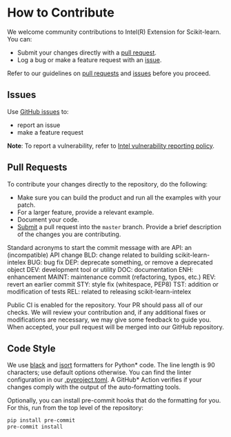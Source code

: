 <!--
******************************************************************************
* Copyright 2022 Intel Corporation
*
* Licensed under the Apache License, Version 2.0 (the "License");
* you may not use this file except in compliance with the License.
* You may obtain a copy of the License at
*
*     http://www.apache.org/licenses/LICENSE-2.0
*
* Unless required by applicable law or agreed to in writing, software
* distributed under the License is distributed on an "AS IS" BASIS,
* WITHOUT WARRANTIES OR CONDITIONS OF ANY KIND, either express or implied.
* See the License for the specific language governing permissions and
* limitations under the License.
*******************************************************************************/-->

# How to Contribute

We welcome community contributions to Intel(R) Extension for Scikit-learn. You can:

- Submit your changes directly with a [pull request](https://github.com/intel/scikit-learn-intelex/pulls).
- Log a bug or make a feature request with an [issue](https://github.com/intel/scikit-learn-intelex/issues).

Refer to our guidelines on [pull requests](#pull-requests) and [issues](#issues) before you proceed.

## Issues

Use [GitHub issues](https://github.com/intel/scikit-learn-intelex/issues) to:
- report an issue
- make a feature request

**Note**: To report a vulnerability, refer to [Intel vulnerability reporting policy](https://www.intel.com/content/www/us/en/security-center/default.html).

## Pull Requests

To contribute your changes directly to the repository, do the following:
- Make sure you can build the product and run all the examples with your patch.
- For a larger feature, provide a relevant example.
- Document your code.
- [Submit](https://github.com/intel/scikit-learn-intelex/pulls) a pull request into the `master` branch. Provide a brief description of the changes you are contributing.

Standard acronyms to start the commit message with are
API: an (incompatible) API change
BLD: change related to building scikit-learn-intelex
BUG: bug fix
DEP: deprecate something, or remove a deprecated object
DEV: development tool or utility
DOC: documentation
ENH: enhancement
MAINT: maintenance commit (refactoring, typos, etc.)
REV: revert an earlier commit
STY: style fix (whitespace, PEP8)
TST: addition or modification of tests
REL: related to releasing scikit-learn-intelex

Public CI is enabled for the repository. Your PR should pass all of our checks. We will review your contribution and, if any additional fixes or modifications are necessary, we may give some feedback to guide you. When accepted, your pull request will be merged into our GitHub repository.

## Code Style

We use [black](https://black.readthedocs.io/en/stable/) and [isort](https://pycqa.github.io/isort/) formatters for Python* code. The line length is 90 characters; use default options otherwise. You can find the linter configuration in our [.pyproject.toml](https://github.com/intel/scikit-learn-intelex/blob/master/pyproject.toml).
A GitHub* Action verifies if your changes comply with the output of the auto-formatting tools.

Optionally, you can install pre-commit hooks that do the formatting for you. For this, run from the top level of the repository:

```bash
pip install pre-commit
pre-commit install
```